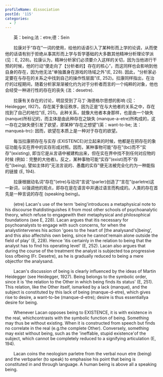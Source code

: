 ```yaml
---
profileName: dissociation
postId: '115'
categories:
  - 7
---
```

‌‌‌‌　　英：being;法：etre;德：Sein


‌‌‌‌　　拉康对于“存在”一词的使用，给他的话语引入了某种形而上学的论调，从而使他的话语有别于拒绝从事其形而上学与哲学基础的大多数其他精神分析理论学派 (见：E, 228)。拉康认为，精神分析家们必须要介入这样的关切，因为当他进行干预的时候，他的行动“便走向了【分析者的】存在的核心”，而这同样也会影响到他自身的存在，因为他无法“单独置身在游戏的场域之外”(E, 228). 因此，“分析家必定要在与存在的关系之中找到自己的操作性层面”(E, 252)。拉康同样指出，在治疗的过程期间，随着分析家渐渐被化约为对于分析者而言的一个纯粹的对象，他也会经受一种进行性的存在的丧失 (法：desetre).

‌‌‌‌　　拉康有关存在的讨论，明显受到了马丁·海德格尔思想的影响 (见：Heidegger, I927)。存在属于象征秩序，因为正是“在与大他者的关系之中，存在找到了自己的地位”(E, 251)。此种关系，就像大他者本身那样，也是由一个缺失 (nanque)所标记的，而主体是由此种存在之缺失 (manque-a-etre)所构成的，这一存在之缺失便引发了欲望，即某种“存在之想望”(英：want-to-be; 法：manqueà-trc): 因而，欲望在本质上是一种对于存在的欲望。

‌‌‌‌　　每当拉康把存在与实存 (EXISTENCE)对立起来的时候，他都是在把存在的象征功能与实在界中的实存形成对照。因而，某种事物可能“存在”(bc)而不“实存”(existing), 即当它是从言语中被建构出来，但在实在界中找不到任何对应物的时候 (例如：完整的大他者)。反之，某种事物可能“实存”(exist)而不“存在”(being), 譬如主体的“无法言说的、愚蠢的实存”便无法被完全化约为一种能指的链接 (E, 194).

‌‌‌‌　　拉康根据动名词“存在”(etre)与动词“言说”(parler)创造了“言在”(parletre)这一新词，以强调他的观点，即存在是在语言中并通过语言而构成的。人类的存在首先是一种言说的存在 (speaking being)。


‌‌‌‌　　(etre) Lacan's use of the term 'being'introduces a metaphysical note to his discourse thatdistinguishes it from most other schools of psychoanalytic theory, which refuse to engagewith their metaphysical and philosophical foundations (see E, 228). Lacan argues that itis necessary for psychoanalysts to engage with such concerns, for when the analystintervenes his action 'goes to the heart of [the analysand's]being', and this also affectshis own being, since he cannot'remain alone outside the field of play' (E, 228). Hence 'itis certainly in the relation to being that the analyst has to find his operating level' (E, 252). Lacan also argues that during the course of the treatment the analyst is subjected toa progressive loss ofbeing (Fr. Desetre), as he is gradually reduced to being a mere objectfor the analysand.

‌‌‌‌　　Lacan's discussion of being is clearly influenced by the ideas of Martin Heidegger (see Heidegger, 1927). Being belongs to the symbolic order, since it is 'the relation to the Other in which being finds its status' (E, 251). This relation, like the Other itself, ismarked by a lack (manque), and the subject is constituted by this lack of being (manque-d-etre), which gives rise to desire, a want-to-be (manque-d-etre); desire is thus essentiallya desire for being.

‌‌‌‌　　Whenever Lacan opposes being to EXISTENCE, it is with existence in the real, whichcontrasts with the symbolic function of being. Something may thus be without existing. When it is constructed from speech but finds no correlate in the real (e.g.the complete Other). Conversely, something may exist without being, such as the 'ineffable, stupid existence'of the subject, which cannot be completely reduced to a signifying articulation (E, 194).

‌‌‌‌　　Lacan coins the neologism parletre from the verbal noun etre (being) and the verbparler (to speak) to emphasise his point that being is constituted in and through language. A human being is above all a speaking being.


